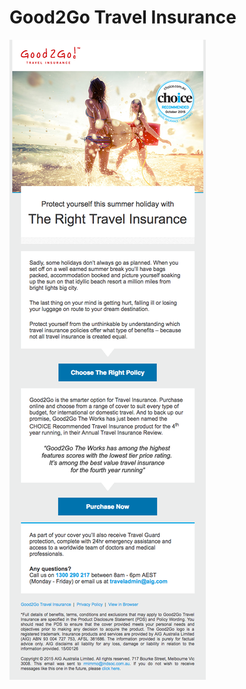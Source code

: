 # Good2Go Travel Insurance

![Preview eDM](https://raw.githubusercontent.com/gbjack/Good2Go-Travel-Insurance/master/images/Preview.png)
